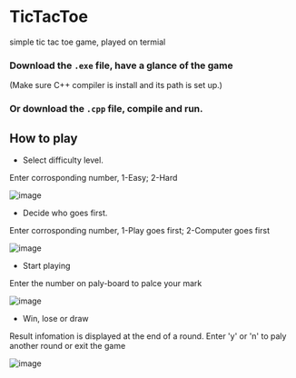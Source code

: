 # TicTacToe
simple tic tac toe game, played on termial

### Download the ```.exe``` file, have a glance of the game

(Make sure C++ compiler is install and its path is set up.)

### Or download the ```.cpp``` file, compile and run.

## How to play

- Select difficulty level. 

Enter corrosponding number, 1-Easy; 2-Hard

![image](https://user-images.githubusercontent.com/34822412/62554910-01418680-b840-11e9-969c-850a2c32e343.png)

- Decide who goes first.

Enter corrosponding number, 1-Play goes first; 2-Computer goes first

![image](https://user-images.githubusercontent.com/34822412/62555080-49f93f80-b840-11e9-8ee8-0e429b25d373.png)

- Start playing

Enter the number on paly-board to palce your mark

![image](https://user-images.githubusercontent.com/34822412/62555182-79a84780-b840-11e9-8595-589997d6ca73.png)

- Win, lose or draw

Result infomation is displayed at the end of a round.
Enter 'y' or 'n' to paly another round or exit the game 

![image](https://user-images.githubusercontent.com/34822412/62555561-2aaee200-b841-11e9-8600-a426cdd93174.png)
